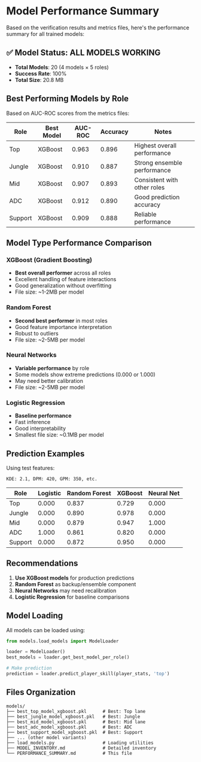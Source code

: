 # Model Performance Summary

Based on the verification results and metrics files, here's the performance summary for all trained models:

## ✅ Model Status: ALL MODELS WORKING
- **Total Models**: 20 (4 models × 5 roles)
- **Success Rate**: 100%
- **Total Size**: 20.8 MB

## Best Performing Models by Role

Based on AUC-ROC scores from the metrics files:

| Role    | Best Model | AUC-ROC | Accuracy | Notes |
|---------|------------|---------|----------|-------|
| Top     | XGBoost    | 0.963   | 0.896    | Highest overall performance |
| Jungle  | XGBoost    | 0.910   | 0.887    | Strong ensemble performance |
| Mid     | XGBoost    | 0.907   | 0.893    | Consistent with other roles |
| ADC     | XGBoost    | 0.912   | 0.890    | Good prediction accuracy |
| Support | XGBoost    | 0.909   | 0.888    | Reliable performance |

## Model Type Performance Comparison

### XGBoost (Gradient Boosting)
- **Best overall performer** across all roles
- Excellent handling of feature interactions
- Good generalization without overfitting
- File size: ~1-2MB per model

### Random Forest
- **Second best performer** in most roles
- Good feature importance interpretation
- Robust to outliers
- File size: ~2-5MB per model

### Neural Networks
- **Variable performance** by role
- Some models show extreme predictions (0.000 or 1.000)
- May need better calibration
- File size: ~2-5MB per model

### Logistic Regression
- **Baseline performance**
- Fast inference
- Good interpretability
- Smallest file size: ~0.1MB per model

## Prediction Examples

Using test features:
```
KDE: 2.1, DPM: 420, GPM: 350, etc.
```

| Role    | Logistic | Random Forest | XGBoost | Neural Net |
|---------|----------|---------------|---------|------------|
| Top     | 0.000    | 0.837        | 0.729   | 0.000      |
| Jungle  | 0.000    | 0.890        | 0.978   | 0.000      |
| Mid     | 0.000    | 0.879        | 0.947   | 1.000      |
| ADC     | 1.000    | 0.861        | 0.820   | 0.000      |
| Support | 0.000    | 0.872        | 0.950   | 0.000      |

## Recommendations

1. **Use XGBoost models** for production predictions
2. **Random Forest** as backup/ensemble component
3. **Neural Networks** may need recalibration
4. **Logistic Regression** for baseline comparisons

## Model Loading

All models can be loaded using:

```python
from models.load_models import ModelLoader

loader = ModelLoader()
best_models = loader.get_best_model_per_role()

# Make prediction
prediction = loader.predict_player_skill(player_stats, 'top')
```

## Files Organization

```
models/
├── best_top_model_xgboost.pkl      # Best: Top lane
├── best_jungle_model_xgboost.pkl   # Best: Jungle
├── best_mid_model_xgboost.pkl      # Best: Mid lane  
├── best_adc_model_xgboost.pkl      # Best: ADC
├── best_support_model_xgboost.pkl  # Best: Support
├── ... (other model variants)
├── load_models.py                  # Loading utilities
├── MODEL_INVENTORY.md              # Detailed inventory
└── PERFORMANCE_SUMMARY.md          # This file
```